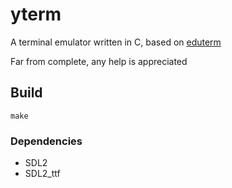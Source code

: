 # yterm
A terminal emulator written in C, based on [eduterm](https://www.uninformativ.de/blog/postings/2018-02-24/0/POSTING-en.html)

Far from complete, any help is appreciated

## Build
```
make
```

### Dependencies
- SDL2
- SDL2_ttf
